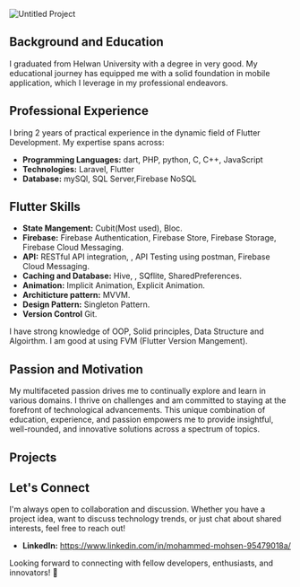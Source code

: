 

![Untitled Project](https://github.com/MuhammedMohsen1/MuhammedMohsen1/assets/93712905/ba48fbb8-dc8e-4b23-ac4d-36d7d29adb60)



## Background and Education

I graduated from  Helwan University with a degree in very good. My educational journey has equipped me with a solid foundation in mobile application, which I leverage in my professional endeavors.

## Professional Experience

I bring 2 years of practical experience in the dynamic field of Flutter Development. My expertise spans across:

- **Programming Languages:**  dart, PHP, python, C, C++, JavaScript
- **Technologies:** Laravel, Flutter
- **Database:** mySQl, SQL Server,Firebase NoSQL

## Flutter Skills
  - **State Mangement:**  Cubit(Most used), Bloc.
  - **Firebase:**  Firebase Authentication, Firebase Store, Firebase Storage, Firebase Cloud Messaging.
  - **API:**  RESTful API integration, , API Testing using postman, Firebase Cloud Messaging.
  - **Caching and Database:**  Hive, , SQflite, SharedPreferences.
  - **Animation:**  Implicit Animation, Explicit Animation.
  - **Architicture pattern:**  MVVM.
  - **Design Pattern:**  Singleton Pattern.
  - **Version Control**  Git.

I have strong knowledge of OOP, Solid principles, Data Structure and Algoirthm.
I am good at using FVM (Flutter Version Mangement).

## Passion and Motivation

My multifaceted passion drives me to continually explore and learn in various domains. I thrive on challenges and am committed to staying at the forefront of technological advancements. This unique combination of education, experience, and passion empowers me to provide insightful, well-rounded, and innovative solutions across a spectrum of topics.

## Projects


## Let's Connect

I'm always open to collaboration and discussion. Whether you have a project idea, want to discuss technology trends, or just chat about shared interests, feel free to reach out!

- **LinkedIn:**  https://www.linkedin.com/in/mohammed-mohsen-95479018a/

Looking forward to connecting with fellow developers, enthusiasts, and innovators! 🚀


